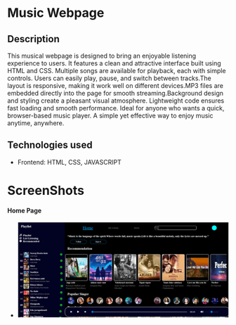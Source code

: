# Music Webpage
## Description 
This musical webpage is designed to bring an enjoyable listening experience to users. It features a clean and attractive interface built using HTML and CSS. Multiple songs are available for playback, each with simple controls. Users can easily play, pause, and switch between tracks.The layout is responsive, making it work well on different devices.MP3 files are embedded directly into the page for smooth streaming.Background design and styling create a pleasant visual atmosphere. Lightweight code ensures fast loading and smooth performance. Ideal for anyone who wants a quick, browser-based music player. A simple yet effective way to enjoy music anytime, anywhere.

## Technologies used
- Frontend: HTML, CSS, JAVASCRIPT
# ScreenShots
#### Home Page
  - ![](https://github.com/Sayanibrahmachary/Music-Webpage/blob/main/Assets/HomePage.png)
